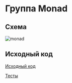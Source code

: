 # Группа Monad

## Схема

![monad](https://gitflic.ru/project/artemkorsakov/scalabook/blob/raw?file=images%2Fmonad.png&commit=a96e22409b7f14fcf7aed64010a749b3dac4a7c7)

## Исходный код

[Исходный код](https://gitflic.ru/project/artemkorsakov/scalabook/file?file=examples%2Fsrc%2Fmain%2Fscala%2Ftypeclass%2Fbifunctor&plain=1)

[Тесты](https://gitflic.ru/project/artemkorsakov/scalabook/file?file=examples%2Fsrc%2Ftest%2Fscala%2Ftypeclass%2Fbifunctor&plain=1)
